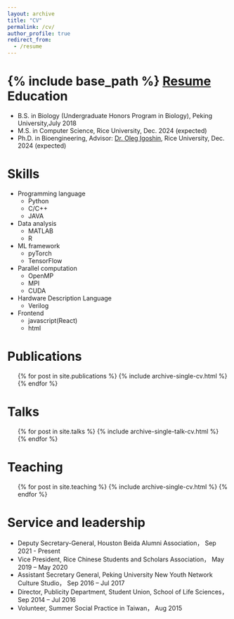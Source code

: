 ```yaml
---
layout: archive
title: "CV"
permalink: /cv/
author_profile: true
redirect_from:
  - /resume
---
```


{% include base_path %}
[Resume](https://github.com/JiangguoZhang/jiangguozhang.github.io/blob/master/files/Jiangguo%20Zhang_Resume.pdf)
Education
======
* B.S. in Biology (Undergraduate Honors Program in Biology), Peking University,July 2018
* M.S. in Computer Science, Rice University, Dec. 2024 (expected)
* Ph.D. in Bioengineering, Advisor: [Dr. Oleg Igoshin](https://igoshin.rice.edu/), Rice University, Dec. 2024 (expected)
  
Skills
======
* Programming language
  * Python
  * C/C++
  * JAVA 
* Data analysis
  * MATLAB
  * R
* ML framework
  * pyTorch
  * TensorFlow
* Parallel computation
  * OpenMP
  * MPI
  * CUDA
* Hardware Description Language
  * Verilog
* Frontend
  * javascript(React)
  * html

 
Publications
======
  <ul>{% for post in site.publications %}
    {% include archive-single-cv.html %}
  {% endfor %}</ul>
  
Talks
======
  <ul>{% for post in site.talks %}
    {% include archive-single-talk-cv.html %}
  {% endfor %}</ul>
  
Teaching
======
  <ul>{% for post in site.teaching %}
    {% include archive-single-cv.html %}
  {% endfor %}</ul>
  
Service and leadership
======
* Deputy Secretary-General, Houston Beida Alumni Association，  Sep 2021 - Present
* Vice President, Rice Chinese Students and Scholars Association，  May 2019 – May 2020
* Assistant Secretary General, Peking University New Youth Network Culture Studio，  Sep 2016 – Jul 2017
* Director, Publicity Department, Student Union, School of Life Sciences，  Sep 2014 – Jul 2016
* Volunteer, Summer Social Practice in Taiwan，  Aug 2015
